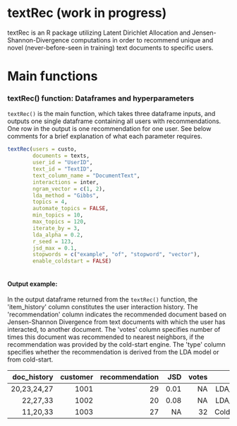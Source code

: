# textRec (work in progress)
textRec is an R package utilizing Latent Dirichlet Allocation and Jensen-Shannon-Divergence computations in order to recommend unique and novel (never-before-seen in training) text documents to specific users. 


# Main functions

### textRec() function: Dataframes and hyperparameters

```textRec()``` is the main function, which takes three dataframe inputs, and outputs one single dataframe containing all users with recommendations. One row in the output is one recommendation for one user. See below comments for a brief explanation of what each parameter requires. 

```R 
textRec(users = custo, 
        documents = texts, 
        user_id = "UserID", 
        text_id = "TextID",
        text_column_name = "DocumentText",
        interactions = inter, 
        ngram_vector = c(1, 2),
        lda_method = "Gibbs",
        topics = 4,
        automate_topics = FALSE,
        min_topics = 10,
        max_topics = 120,
        iterate_by = 3,
        lda_alpha = 0.2, 
        r_seed = 123, 
        jsd_max = 0.1,
        stopwords = c("example", "of", "stopword", "vector"),
        enable_coldstart = FALSE)
        
```

#### Output example:

In the output dataframe returned from the ```textRec()``` function, the 'item_history' column constitutes the user interaction history. The 'recommendation' column indicates the recommended document based on Jensen-Shannon Divergence from text documents with which the user has interacted, to another document. The 'votes' column specifies number of times this document was recommended to nearest neighbors, if the recommendation was provided by the cold-start engine. The 'type' column specifies whether the recommendation is derived from the LDA model or from cold-start.

| doc_history    | customer   |	recommendation  |	JSD   | votes  | type   |
|----------------:|-----------:|-----------------:|----------:|------------:|-------:|
| 20,23,24,27     |     1001   |	           29   |	0.01      | NA	      | LDA_JSD  |
| 22,27,33        |     1002   |	           20   |	0.08      | NA	      | LDA_JSD   |
| 11,20,33        |     1003   |	           27   |	NA        | 32	      | ColdStart   |


